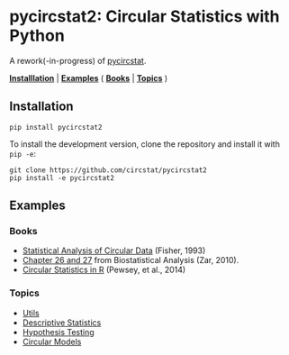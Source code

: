 # pycircstat2: Circular Statistics with Python

A rework(-in-progress) of [pycircstat](https://github.com/circstat/pycircstat).

[**Installlation**](#installation) |
[**Examples**](#examples) (
[**Books**](#books) |
[**Topics**](#topics)
)

## Installation

```
pip install pycircstat2
```

To install the development version, clone the repository and install it with `pip -e`:

```
git clone https://github.com/circstat/pycircstat2
pip install -e pycircstat2
```

## Examples

### Books

-   [Statistical Analysis of Circular Data](https://nbviewer.org/github/circstat/pycircstat2/blob/main/examples/B1-Fisher-1993.ipynb) (Fisher, 1993)
-   [Chapter 26 and 27](https://nbviewer.org/github/circstat/pycircstat2/blob/main/examples/B2-Zar-2010.ipynb) from Biostatistical Analysis (Zar, 2010).
-   [Circular Statistics in R](https://nbviewer.org/github/circstat/pycircstat2/blob/main/examples/B3-Pewsey-2014.ipynb) (Pewsey, et al., 2014)

### Topics

-   [Utils](https://nbviewer.org/github/circstat/pycircstat2/blob/main/examples/T0-utils.ipynb)
-   [Descriptive Statistics](https://nbviewer.org/github/circstat/pycircstat2/blob/main/examples/T1-descriptive-statistics.ipynb)
-   [Hypothesis Testing](https://nbviewer.org/github/circstat/pycircstat2/blob/main/examples/T2-hypothesis-testing.ipynb)
-   [Circular Models](https://nbviewer.org/github/circstat/pycircstat2/blob/main/examples/T3-circular-models.ipynb)
